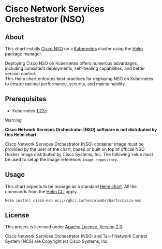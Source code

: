 # Cisco Network Services Orchestrator (NSO)

> 

## About

This chart installs [Cisco NSO](https://www.cisco.com/c/en/us/products/cloud-systems-management/network-services-orchestrator/index.html) 
on a [Kubernetes](https://kubernetes.io) cluster using the [Helm](https://helm.sh) package manager.

Deploying Cisco NSO on Kubernetes offers numerous advantages, including consistent deployments, self-healing capabilities, and better version control.  
This Helm chart enforces best practices for deploying NSO on Kubernetes to ensure optimal performance, security, and maintainability.

## Prerequisites

* Kubernetes [1.23+](https://kubernetes.io/releases/)

> [!warning]
> **Cisco Network Services Orchestrator (NSO) software is not distributed by this Helm chart.**
> 
> Cisco Network Services Orchestrator (NSO) container image must be provided by the user of the chart,
> based or built on top of official NSO Docker Image distributed by Cisco Systems, Inc.
> The following value must be used to setup the image reference: `image.repository`.

## Usage

This chart expects to be manage as a standard [Helm chart](https://helm.sh/docs/topics/charts/).
All the commands from the [Helm CLI](https://helm.sh/docs/helm/) apply.

```console
helm install cisco-nso oci://ghcr.io/leocolomb/charts/cisco-nso
```

## License

This project is licensed under [Apache License, Version 2.0](LICENSE).

Cisco Network Services Orchestrator (NSO) and Tail-f Network Control System (NCS) are Copyright (c) Cisco Systems, Inc.
